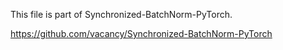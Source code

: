 This file is part of Synchronized-BatchNorm-PyTorch.

https://github.com/vacancy/Synchronized-BatchNorm-PyTorch
